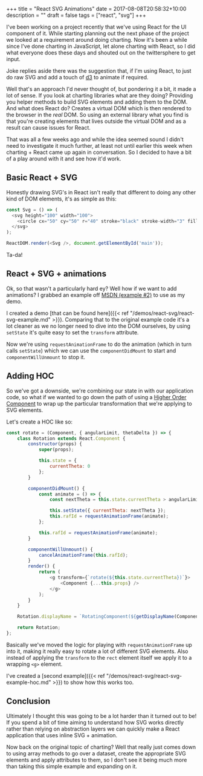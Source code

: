 +++
title = "React SVG Animations"
date = 2017-08-08T20:58:32+10:00
description = ""
draft = false
tags = ["react", "svg"]
+++

I've been working on a project recently that we've using React for the UI component of it. While starting planning out the next phase of the project we looked at a requirement around doing charting. Now it's been a while since I've done charting in JavaScript, let alone charting with React, so I did what everyone does these days and shouted out on the twittersphere to get input.

Joke replies aside there was the suggestion that, if I'm using React, to just do raw SVG and add a touch of [d3](https://d3js.org/) to animate if required.

Well that's an approach I'd never thought of, but pondering it a bit, it made a lot of sense. If you look at charting libraries what are they doing? Providing you helper methods to build SVG elements and adding them to the DOM. And what does React do? Creates a virtual DOM which is then rendered to the browser in the _real_ DOM. So using an external library what you find is that you're creating elements that lives outside the virtual DOM and as a result can cause issues for React.

That was all a few weeks ago and while the idea seemed sound I didn't need to investigate it much further, at least not until earlier this week when charting + React came up again in conversation. So I decided to have a bit of a play around with it and see how it'd work.

## Basic React + SVG

Honestly drawing SVG's in React isn't really that different to doing any other kind of DOM elements, it's as simple as this:

```js
const Svg = () => (
  <svg height="100" width="100">
    <circle cx="50" cy="50" r="40" stroke="black" stroke-width="3" fill="red" />
  </svg>
);

ReactDOM.render(<Svg />, document.getElementById('main'));
```

Ta-da!

## React + SVG + animations

Ok, so that wasn't a particularly hard ey? Well how if we want to add animations? I grabbed an example off [MSDN (example #2)](https://msdn.microsoft.com/en-us/library/gg193979(v=vs.85).aspx#example2) to use as my demo.

I created a demo [that can be found here]({{< ref "/demos/react-svg/react-svg-example.md" >}}). Comparing that to the original example code it's a lot cleaner as we no longer need to dive into the DOM ourselves, by using `setState` it's quite easy to set the `transform` attribute.

Now we're using `requestAnimationFrame` to do the animation (which in turn calls `setState`) which we can use the `componentDidMount` to start and `componentWillUnmount` to stop it.

## Adding HOC

So we've got a downside, we're combining our state in with our application code, so what if we wanted to go down the path of using a [Higher Order Component](https://facebook.github.io/react/docs/higher-order-components.html) to wrap up the particular transformation that we're applying to SVG elements.

Let's create a HOC like so:

```js
const rotate = (Component, { angularLimit, thetaDelta }) => {
    class Rotation extends React.Component {
        constructor(props) {
            super(props);

            this.state = {
                currentTheta: 0
            };
        }

        componentDidMount() {
            const animate = () => {
                const nextTheta = this.state.currentTheta > angularLimit ? 0 : this.state.currentTheta + thetaDelta;

                this.setState({ currentTheta: nextTheta });
                this.rafId = requestAnimationFrame(animate);
            };

            this.rafId = requestAnimationFrame(animate);
        }

        componentWillUnmount() {
            cancelAnimationFrame(this.rafId);
        }
        render() {
            return (
                <g transform={`rotate(${this.state.currentTheta})`}>
                    <Component {...this.props} />
                </g>
            );
        }
    }

    Rotation.displayName = `RotatingComponent(${getDisplayName(Component)})`;

    return Rotation;
};
```

Basically we've moved the logic for playing with `requestAnimationFrame` up into it, making it really easy to rotate a lot of different SVG elements. Also instead of applying the `transform` to the `rect` element itself we apply it to a wrapping `<g>` element.

I've created a [second example]({{< ref "/demos/react-svg/react-svg-example-hoc.md" >}}) to show how this works too.

## Conclusion

Ultimately I thought this was going to be a lot harder than it turned out to be! If you spend a bit of time aiming to understand how SVG works directly rather than relying on abstraction layers we can quickly make a React application that uses inline SVG + animation.

Now back on the original topic of charting? Well that really just comes down to using array methods to go over a dataset, create the appropriate SVG elements and apply attributes to them, so I don't see it being much more than taking this simple example and expanding on it.